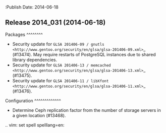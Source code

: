 :Publish Date: 2014-06-18

Release 2014_031 (2014-06-18)
-----------------------------

Packages
^^^^^^^^

* Security update for `GLSA 201406-09 / gnutls
  <http://www.gentoo.org/security/en/glsa/glsa-201406-09.xml>`_ (#13474). May
  require restarts of PostgreSQL instances due to shared library dependencies.
* Security update for `GLSA 201406-13 / memcached
  <http://www.gentoo.org/security/en/glsa/glsa-201406-13.xml>`_ (#13475).
* Security update for `GLSA 201406-11 / libXfont
  <http://www.gentoo.org/security/en/glsa/glsa-201406-11.xml>`_ (#13476).


Configuration
^^^^^^^^^^^^^

* Determine Ceph replication factor from the number of storage servers in a
  given location (#13468).


.. vim: set spell spelllang=en:
